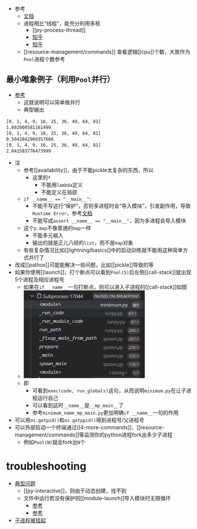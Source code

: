 - 参考
  - [文档](https://docs.python.org/zh-cn/3.9/library/multiprocessing.html)
  - 进程相比“线程”，能充分利用多核
    - [[py-process-thread]]
    - [知乎](https://zhuanlan.zhihu.com/p/455171966)
    - [知乎](https://zhuanlan.zhihu.com/p/103135242)
  - [[resource-management/commands]] 查看逻辑[[cpu]]个数，大致作为`Pool`进程个数参考
## 最小唯象例子（利用`Pool`并行）
- [参考](minimum.py)
  - 这就说明可以简单做并行
  - 典型输出
```text
[0, 1, 4, 9, 16, 25, 36, 49, 64, 81]
1.602008581161499
[0, 1, 4, 9, 16, 25, 36, 49, 64, 81]
0.5942842960357666
[0, 1, 4, 9, 16, 25, 36, 49, 64, 81]
2.041583776473999
```
- 注
  - 参考[[availability]]，由于不能pickle太复杂的东西，所以
    - 这里的`f`
      - 不能用`lambda`定义
      - 不能定义在局部
  - `if __name__ == "__main__":`
    - 不能不写这行“保护”，否则多进程时会“导入模块”，引发副作用，导致`Runtime Error`，参考[文档](https://docs.python.org/3.9/library/multiprocessing.html#multiprocessing-programming)
    - 不能写成`assert __name__ == "__main__"`，因为多进程会导入模块
  - 这个`p.map`不像普通的`map`一样
    - 不能多元输入
    - 输出的就是正儿八经的`list`，而不是`map`对象
  - 有些复杂情况比如[[lightning/basics]]中的启动训练就不能用这种简单方式并行了
- 改成[[pathos]]可能能解决一些问题，比如[[pickle]]导致的等
- 如果你使用[[launch]]，打个断点可以看到`Pool(5)`后左侧[[call-stack]]就出现5个进程及相应进程号
  - 如果在`if __name__`一句打断点，则可以进入子进程的[[call-stack]]如图
  - ![](subprocess-call-stack.png)
  - 即
    - 可看到`exec(code, run_globals)`这句，从而说明`minimum.py`在让子进程运行自己
    - 可以看到这时`__name__`是`__mp_main__`了
    - 参考`minimum_name_mp_main.py`更加明确`if __name__`一句的作用
- 可以用`os.getpid()`和`os.getppid()`得到进程号/父进程号
- 可以外部启动一个终端通过[[4-more-commands]]、[[resource-management/commands]]等监测你的python进程fork出多少子进程
  - 例如`Pool(N)`就会fork出`N`个
# troubleshooting
- [典型问题](https://www.zhihu.com/question/39032759)
  - [[py-interactive]]，则由于动态创建，找不到
  - 文件中运行若没有保护则[[module-launch]]导入模块时无限循环
    - [参考](./pool_infinite_loop.py)
    - [参考](./pool_protected.py)
- [子进程被挂起](https://zhuanlan.zhihu.com/p/75207672)